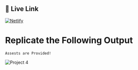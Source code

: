 



## 🔗 Live Link
 [![Netlify](https://img.shields.io/badge/netlify-%23000000.svg?style=for-the-badge&logo=netlify&logoColor=#00C7B7)](https://real-estate-dj.netlify.app)
 
# Replicate the Following Output

`Assests are Provided!`

![Project 4](./Real%20Estate%20-%20Desktop.png)


